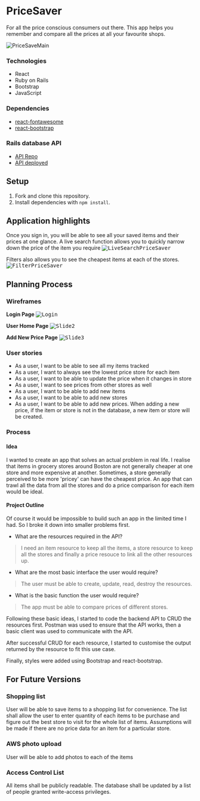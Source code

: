 # PriceSaver

For all the price conscious consumers out there. This app helps you remember and compare all the prices at all your favourite shops.

![PriceSaveMain](https://media.git.generalassemb.ly/user/25408/files/e2ff6800-753f-11ea-9217-a08c200aa478)


### Technologies

- React
- Ruby on Rails
- Bootstrap
- JavaScript

### Dependencies
- [react-fontawesome](https://www.npmjs.com/package/@fortawesome/react-fontawesome)
- [react-bootstrap](https://react-bootstrap.github.io/)


### Rails database API
- [API Repo](https://github.com/jingjielim/price-saver-api)
- [API deployed](https://frozen-woodland-37664.herokuapp.com/)

## Setup
1. Fork and clone this repository.
2. Install dependencies with `npm install`.

## Application highlights

Once you sign in, you will be able to see all your saved items and their prices at one glance. A live search function allows you to quickly narrow down the price of the item you require
<kbd>
![LiveSearchPriceSaver](https://media.git.generalassemb.ly/user/25408/files/2efddd00-753f-11ea-94f0-8d8d563e32cf)
</kbd>

Filters also allows you to see the cheapest items at each of the stores.
<kbd>
![FilterPriceSaver](https://media.git.generalassemb.ly/user/25408/files/ad5a7f00-753f-11ea-947e-d7f79f927736)
</kbd>


## Planning Process

### Wireframes

**Login Page**
<kbd>
![Login](https://media.git.generalassemb.ly/user/25408/files/d9c2cb00-7540-11ea-8cd2-30a987815bd5)
</kbd>

**User Home Page**
<kbd>
![Slide2](https://media.git.generalassemb.ly/user/25408/files/da5b6180-7540-11ea-8a83-fb85ba42b131)
</kbd>

**Add New Price Page**
<kbd>
![Slide3](https://media.git.generalassemb.ly/user/25408/files/daf3f800-7540-11ea-9a42-07a1f90e5a48)

</kbd>

### User stories
- As a user, I want to be able to see all my items tracked
- As a user, I want to always see the lowest price store for each item
- As a user, I want to be able to update the price when it changes in store
- As a user, I want to see prices from other stores as well
- As a user, I want to be able to add new items
- As a user, I want to be able to add new stores
- As a user, I want to be able to add new prices. When adding a new price, if the item or store is not in the database, a new item or store will be created.

### Process

#### Idea
I wanted to create an app that solves an actual problem in real life. I realise that items in grocery stores around Boston are not generally cheaper at one store and more expensive at another. Sometimes, a store generally perceived to be more 'pricey' can have the cheapest price. An app that can trawl all the data from all the stores and do a price comparison for each item would be ideal.

#### Project Outline
Of course it would be impossible to build such an app in the limited time I had. So I broke it down into smaller problems first. 
- What are the resources required in the API?
>I need an item resource to keep all the items, a store resource to keep all the stores and finally a price resouce to link all the other resources up. 
- What are the most basic interface the user would require?
> The user must be able to create, update, read, destroy the resources.
- What is the basic function the user would require?
> The app must be able to compare prices of different stores.

Following these basic ideas, I started to code the backend API to CRUD the resources first. Postman was used to ensure that the API works, then a basic client was used to communicate with the API.

After successful CRUD for each resource, I started to customise the output returned by the resource to fit this use case.

Finally, styles were added using Bootstrap and react-bootstrap.

## For Future Versions

### Shopping list
User will be able to save items to a shopping list for convenience. The list shall allow the user to enter quantity of each items to be purchase and figure out the best store to visit for the whole list of items. Assumptions will be made if there are no price data for an item for a particular store.

### AWS photo upload
User will be able to add photos to each of the items

### Access Control List
All items shall be publicly readable. The database shall be updated by a list of people granted write-access privileges.
